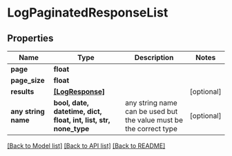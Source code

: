 # LogPaginatedResponseList


## Properties
Name | Type | Description | Notes
------------ | ------------- | ------------- | -------------
**page** | **float** |  | 
**page_size** | **float** |  | 
**results** | [**[LogResponse]**](LogResponse.md) |  | [optional] 
**any string name** | **bool, date, datetime, dict, float, int, list, str, none_type** | any string name can be used but the value must be the correct type | [optional]

[[Back to Model list]](../README.md#documentation-for-models) [[Back to API list]](../README.md#documentation-for-api-endpoints) [[Back to README]](../README.md)


